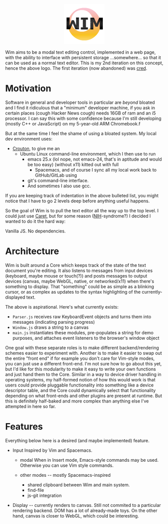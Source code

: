 <p align="center"><img src="images/wim-128.png" /></p>

Wim aims to be a modal text editing control, implemented in a web page, with the ability to interface with persistent storage ...somewhere... so that it can be used as a normal text editor.
This is my 2nd iteration on this concept, hence the above logo.
The first iteration (now abandoned) was [cred](https://github.com/hoosierEE/cred).

# Motivation
Software in general and developer tools in particular are _beyond_ bloated and I find it ridiculous that a "minimum" developer machine, if you ask in certain places (cough Hacker News cough) needs 16GB of ram and an i5 processor.
I can say this with some confidence because I'm still developing (mostly C++ or JavaScript) on my 5-year-old ARM Chromebook.f

But at the same time I feel the shame of using a bloated system.
My local dev environment uses:
* [Crouton](https://github.com/dnschneid/crouton/), to give me an 
  * Ubuntu Linux command-line environment, which I then use to run 
    * emacs 25.x (lol nope, not emacs-24, that's in aptitude and would be too easy) (without x11) kitted out with full 
      * Spacemacs, and of course I sync all my local work back to GitHub/GitLab using
    * git's command-line interface.
    * And sometimes I also use gcc.

If you are keeping track of indentation in the above bulleted list, you might notice that I have to go 2 levels deep before anything useful happens.

So the goal of Wim is to pull the text editor all the way up to the top level.
I could just use [Caret](https://chrome.google.com/webstore/detail/to-caret-from-github/cogkimcgekckpnbomehojfbpjobhjili), but for some reason ([NIH](https://duckduckgo.com/Not_invented_here?ia=web)-syndrome?) I decided I wanted to do it the hard way:

Vanilla JS.
No dependencies.

# Architecture 
Wim is built around a Core which keeps track of the state of the text document you're editing.
It also listens to messages from input devices (keyboard, maybe mouse or touch(?)) and posts messages to output devices (canvas, maybe WebGL, native, or networked/x11) when there's something to display.
That "something" could be as simple as a blinking cursor, or as complex as updates to the syntax highlighting of the currently-displayed text.

The above is aspirational.
Here's what currently exists:

* `Parser.js` receives raw KeyboardEvent objects and turns them into messages (indicating parsing progress)
* `Window.js` draws a string to a canvas
* `main.js` instantiates these modules, pre-populates a string for demo purposes, and attaches event listeners to the browser's window object

One goal with these separate roles is to make different backend/rendering schemes easier to experiment with.
Another is to make it easier to swap out the entire "front end" if for example you don't care for Vim-style modes, you can just use a different front-end.
I'm not sure how to go about this yet, but I'd like for this modularity to make it easy to write your own functions and just hand them to the Core.
Similar in a way to device driver handling in operating systems, my half-formed notion of how this would work is that users could provide pluggable functionality into something like a device descriptor table, and the Core could dynamically select that functionality depending on what front-ends and other plugins are present at runtime.
But this is definitely half-baked and more complex than anything else I've attempted in here so far.

# Features
Everything below here is a desired (and maybe implemented) feature.

* Input
  Inspired by Vim and Spacemacs.

  * modal
    When in Insert mode, Emacs-style commands may be used.
    Otherwise you can use Vim style commands.

  * other modes -- mostly Spacemacs-inspired
    - shared clipboard between Wim and main system.
    - find-file
    - js-git integration

* Display -- currently renders to canvas.
  Still not commited to a particular rendering backend.
  DOM has a lot of already-made toys.
  On the other hand, canvas is closer to WebGL, which could be interesting.
